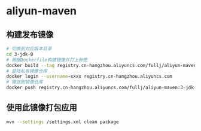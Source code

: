 # aliyun-maven

## 构建发布镜像

```bash
# 切换到对应版本目录
cd 3-jdk-8
# 根据Dockerfile构建镜像并打上标签
docker build --tag registry.cn-hangzhou.aliyuncs.com/fullj/aliyun-maven:3-jdk-8 .
# 登陆私有镜像仓库
docker login --username=xxxx registry.cn-hangzhou.aliyuncs.com
# 推送到镜像仓库
docker push registry.cn-hangzhou.aliyuncs.com/fullj/aliyun-maven:3-jdk-8
```

## 使用此镜像打包应用

```bash
mvn --settings /settings.xml clean package
```

